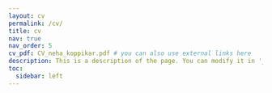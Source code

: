 ```yaml
---
layout: cv
permalink: /cv/
title: cv
nav: true
nav_order: 5
cv_pdf: CV_neha_koppikar.pdf # you can also use external links here
description: This is a description of the page. You can modify it in '_pages/cv.md'. You can also change or remove the top pdf download button.
toc:
  sidebar: left
---
```

